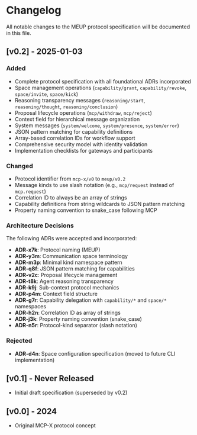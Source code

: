 # Changelog

All notable changes to the MEUP protocol specification will be documented in this file.

## [v0.2] - 2025-01-03

### Added
- Complete protocol specification with all foundational ADRs incorporated
- Space management operations (`capability/grant`, `capability/revoke`, `space/invite`, `space/kick`)
- Reasoning transparency messages (`reasoning/start`, `reasoning/thought`, `reasoning/conclusion`)
- Proposal lifecycle operations (`mcp/withdraw`, `mcp/reject`)
- Context field for hierarchical message organization
- System messages (`system/welcome`, `system/presence`, `system/error`)
- JSON pattern matching for capability definitions
- Array-based correlation IDs for workflow support
- Comprehensive security model with identity validation
- Implementation checklists for gateways and participants

### Changed
- Protocol identifier from `mcp-x/v0` to `meup/v0.2`
- Message kinds to use slash notation (e.g., `mcp/request` instead of `mcp.request`)
- Correlation ID to always be an array of strings
- Capability definitions from string wildcards to JSON pattern matching
- Property naming convention to snake_case following MCP

### Architecture Decisions
The following ADRs were accepted and incorporated:
- **ADR-x7k**: Protocol naming (MEUP)
- **ADR-y3m**: Communication space terminology
- **ADR-m3p**: Minimal kind namespace pattern
- **ADR-q8f**: JSON pattern matching for capabilities
- **ADR-v2c**: Proposal lifecycle management
- **ADR-t8k**: Agent reasoning transparency
- **ADR-k9j**: Sub-context protocol mechanics
- **ADR-p4m**: Context field structure
- **ADR-g7r**: Capability delegation with `capability/*` and `space/*` namespaces
- **ADR-h2n**: Correlation ID as array of strings
- **ADR-j3k**: Property naming convention (snake_case)
- **ADR-n5r**: Protocol-kind separator (slash notation)

### Rejected
- **ADR-d4n**: Space configuration specification (moved to future CLI implementation)

## [v0.1] - Never Released
- Initial draft specification (superseded by v0.2)

## [v0.0] - 2024
- Original MCP-X protocol concept